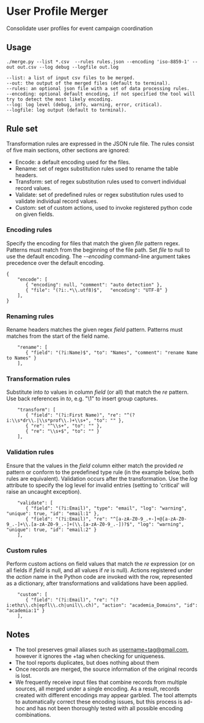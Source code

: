 # User Profile Merger

Consolidate user profiles for event campaign coordination

## Usage

```
./merge.py --list *.csv  --rules rules.json --encoding 'iso-8859-1' --out out.csv --log debug --logfile out.log

--list: a list of input csv files to be merged.
--out: the output of the merged files (default to terminal).
--rules: an optional json file with a set of data processing rules.
--encoding: optional default encoding, if not specified the tool will try to detect the most likely encoding.
--log: log level (debug, info, warning, error, critical).
--logfile: log output (default to terminal).
```

## Rule set

Transformation rules are expressed in the JSON rule file. The rules consist of five main sections, other sections are ignored:

- Encode: a default encoding used for the files.
- Rename: set of regex substitution rules used to rename the table headers.
- Transform: set of regex substitution rules used to convert individual record values.
- Validate: set of predefined rules or regex substitution rules used to validate individual record values.
- Custom: set of custom actions, used to invoke registered python code on given fields.

### Encoding rules

Specify the encoding for files that match the given _file_ pattern regex.
Patterns must match from the beginning of the file path.
Set _file_ to null to use the default encoding. The _--encoding_ command-line argument takes precedence over the default encoding.

```
{
    "encode": [
       { "encoding": null, "comment": "auto detection" },
       { "file": "(?i:.*\\.utf8)$",   "encoding": "UTF-8" }
    ],
}
```

### Renaming rules

Rename headers matches the given regex _field_ pattern.
Patterns must matches from the start of the field name.

```
    "rename": [
       { "field": "(?i:Name)$", "to": "Names", "comment": "rename Name to Names" }
    ],
```

### Transformation rules

Substitute into _to_ values in column _field_ (or all) that match the _re_ pattern.
Use back references in _to_, e.g. "\\1" to insert group captures.

```
    "transform": [
       { "field": "(?i:First Name)", "re": "^(?i:\\s*dr\\.|\\s*prof\\.)+\\s+", "to": "" },
       { "re": "^\\s+", "to": "" },
       { "re": "\\s+$", "to": "" }
    ],
```

### Validation rules

Ensure that the values in the _field_ column either match the provided _re_ pattern or conform to the predefined type rule
(in the example below, both rules are equivalent). Validation occurs after the transformation.
Use the _log_ attribute to specify the log level for invalid entries (setting to 'critical' will raise an uncaught exception).

```
    "validate": [
       { "field": "(?i:Email)", "type": "email", "log": "warning", "unique": true, "id": "email:1" },
       { "field": "(?i:Email)", "re": "^[a-zA-Z0-9_.+-]+@[a-zA-Z0-9_.-]+\\.[a-zA-Z0-9_.-]+(\\.[a-zA-Z0-9_.-])?$", "log": "warning", "unique": true, "id": "email:2" }
    ],
```

### Custom rules

Perform custom actions on field values that match the _re_ expression (or on all fields if _field_ is null, and all values if _re_ is null).
Actions registered under the _action_ name in the Python code are invoked with the row, represented as a dictionary, after transformations and validations have been applied.

```
    "custom": [
       { "field": "(?i:Email)", "re": "(?i:ethz\\.ch|epfl\\.ch|unil\\.ch)", "action": "academia_Domains", "id": "academia:1" }
    ],
```

## Notes
- The tool preserves gmail aliases such as username+tag@gmail.com, however it ignores the +tag when checking for uniqueness.
- The tool reports duplicates, but does nothing about them
- Once records are merged, the source information of the original records is lost.
- We frequently receive input files that combine records from multiple sources, all merged under a single encoding. As a result, records created with different encodings may appear garbled. The tool attempts to automatically correct these encoding issues, but this process is ad-hoc and has not been thoroughly tested with all possible encoding combinations.
